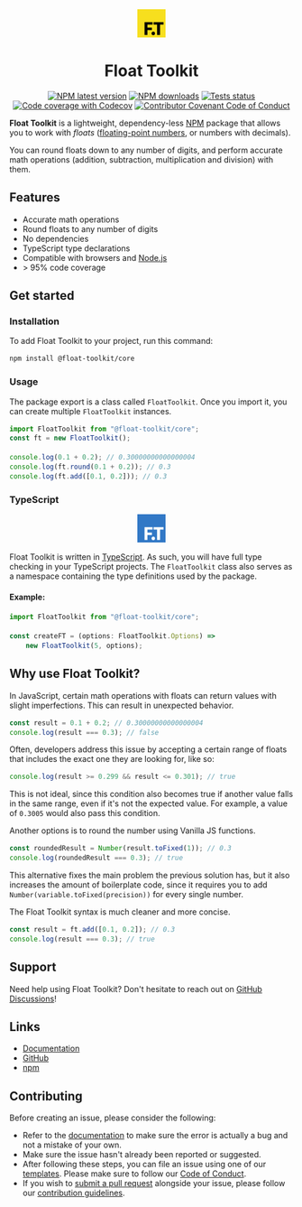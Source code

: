 <div align="center" style="margin-bottom: 0.5rem">
	<img src="https://raw.githubusercontent.com/float-toolkit/core/HEAD/media/ftlogo.svg" width="50" />
</div>

<div align="center">

# Float Toolkit

[![NPM latest version](https://img.shields.io/npm/v/@float-toolkit/core?label=version&logo=npm)](https://npmjs.com/package/@float-toolkit/core)
[![NPM downloads](https://img.shields.io/npm/dt/@float-toolkit/core?logo=npm)](https://npmjs.com/package/@float-toolkit/core)
[![Tests status](https://img.shields.io/github/workflow/status/float-toolkit/core/Test%20with%20Jest?label=tests&logo=jest)](https://github.com/float-toolkit/core/actions/workflows/testWithJest.yml)
[![Code coverage with Codecov](https://img.shields.io/codecov/c/github/float-toolkit/core/tests?logo=codecov&logoColor=white)](https://codecov.io/gh/float-toolkit/core)
[![Contributor Covenant Code of Conduct](https://img.shields.io/badge/Contributor%20Covenant-2.1-5e0d73)](https://github.com/float-toolkit/core/blob/master/.github/CODE_OF_CONDUCT.md)

</div>

**Float Toolkit** is a lightweight, dependency-less [NPM](https://npmjs.com) package that allows you to work with _floats_ ([floating-point numbers](https://en.wikipedia.org/wiki/Floating-point_arithmetic), or numbers with decimals).

You can round floats down to any number of digits, and perform accurate math operations (addition, subtraction, multiplication and division) with them.

## Features

-   Accurate math operations
-   Round floats to any number of digits
-   No dependencies
-   TypeScript type declarations
-   Compatible with browsers and [Node.js](https://nodejs.org)
-   \> 95% code coverage

## Get started

### Installation

To add Float Toolkit to your project, run this command:

```bash
npm install @float-toolkit/core
```

### Usage

The package export is a class called `FloatToolkit`. Once you import it, you can create multiple `FloatToolkit` instances.

```js
import FloatToolkit from "@float-toolkit/core";
const ft = new FloatToolkit();

console.log(0.1 + 0.2); // 0.30000000000000004
console.log(ft.round(0.1 + 0.2)); // 0.3
console.log(ft.add([0.1, 0.2])); // 0.3
```

### TypeScript

<div align="center" style="margin: 0.5rem 0">
	<img src="https://raw.githubusercontent.com/float-toolkit/core/HEAD/media/tsftlogo.svg" width="50" />
</div>

Float Toolkit is written in [TypeScript](https://typescriptlang.org). As such, you will have full type checking in your TypeScript projects. The `FloatToolkit` class also serves as a namespace containing the type definitions used by the package.

#### Example:

```ts
import FloatToolkit from "@float-toolkit/core";

const createFT = (options: FloatToolkit.Options) =>
	new FloatToolkit(5, options);
```

## Why use Float Toolkit?

In JavaScript, certain math operations with floats can return values with slight imperfections. This can result in unexpected behavior.

```js
const result = 0.1 + 0.2; // 0.30000000000000004
console.log(result === 0.3); // false
```

Often, developers address this issue by accepting a certain range of floats that includes the exact one they are looking for, like so:

```js
console.log(result >= 0.299 && result <= 0.301); // true
```

This is not ideal, since this condition also becomes true if another value falls in the same range, even if it's not the expected value. For example, a value of `0.3005` would also pass this condition.

Another options is to round the number using Vanilla JS functions.

```js
const roundedResult = Number(result.toFixed(1)); // 0.3
console.log(roundedResult === 0.3); // true
```

This alternative fixes the main problem the previous solution has, but it also increases the amount of boilerplate code, since it requires you to add `Number(variable.toFixed(precision))` for every single number.

The Float Toolkit syntax is much cleaner and more concise.

```js
const result = ft.add([0.1, 0.2]); // 0.3
console.log(result === 0.3); // true
```

## Support

Need help using Float Toolkit? Don't hesitate to reach out on [GitHub Discussions](https://github.com/float-toolkit/core/discussions/categories/q-a)!

## Links

-   [Documentation](https://float-toolkit.web.app)
-   [GitHub](https://github.com/float-toolkit/core)
-   [npm](https://npmjs.com/package/@float-toolkit/core)

## Contributing

Before creating an issue, please consider the following:

-   Refer to the [documentation](https://float-toolkit.web.app) to make sure the error is actually a bug and not a mistake of your own.
-   Make sure the issue hasn't already been reported or suggested.
-   After following these steps, you can file an issue using one of our [templates](https://github.com/float-toolkit/core/issues/new/choose). Please make sure to follow our [Code of Conduct](https://github.com/float-toolkit/core/blob/master/.github/CODE_OF_CONDUCT.md).
-   If you wish to [submit a pull request](https://github.com/float-toolkit/core/compare) alongside your issue, please follow our [contribution guidelines](https://github.com/float-toolkit/core/blob/master/.github/CONTRIBUTING.md).
